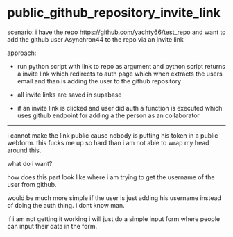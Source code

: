 # public_github_repository_invite_link

scenario: i have the repo https://github.com/yachty66/test_repo and want to add the github user Asynchron44 to the repo via an invite link

approach:

- run python script with link to repo as argument and python script returns a invite link which redirects to auth page which when extracts the users email and than is adding the user to the github repository 

- all invite links are saved in supabase 

- if an invite link is clicked and user did auth a function is executed which uses github endpoint for adding a the person as an collaborator 

---

i cannot make the link public cause nobody is putting his token in a public webform. this fucks me up so hard than i am not able to wrap my head around this. 

what do i want? 

how does this part look like where i am trying to get the username of the user from github. 

would be much more simple if the user is just adding his username instead of doing the auth thing. i dont know man. 

if i am not getting it working i will just do a simple input form where people can input their data in the form. 